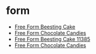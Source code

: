 # form

 * [Free Form Beesting Cake](../../index/f/free-form-beesting-cake-11385.json)
 * [Free Form Chocolate Candies](../../index/f/free-form-chocolate-candies.json)
 * [Free Form Beesting Cake 11385](../../index/f/free-form-beesting-cake-11385.json)
 * [Free Form Chocolate Candies](../../index/f/free-form-chocolate-candies.json)
